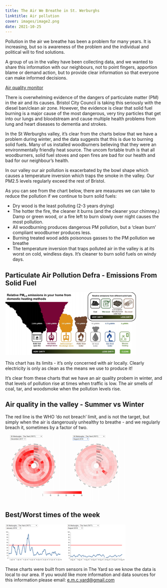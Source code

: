 ```yaml
---
title: The Air We Breathe in St. Werburghs
linktitle: Air pollution
cover: images/image2.png
date: 2021-10-25
---
```



Pollution in the air we breathe has been a problem for many years. It is increasing, but so is awareness of the problem and the individual and political will to find solutions. 

A group of us in the valley have been collecting data, and we wanted to share this information with our neighbours, not to point fingers, apportion blame or demand action, but to provide clear information so that everyone can make informed decisions. 

<!--more-->

[Air quality monitor](https://api-rrd.madavi.de/grafana/d/GUaL5aZMz/pm-sensors?orgId=1&theme=light&var-chipID=esp8266-582482&from=now-24h&to=now)

There is overwhelming evidence of the dangers of particulate matter (PM) in the air and its causes. Bristol City Council is taking this seriously with the diesel ban/clean air zone. However, the evidence is clear that solid fuel burning is a major cause of the most dangerous, very tiny particles that get into our lungs and bloodstream and cause multiple health problems from lung and heart diseases to dementia and strokes. 

In the St Werburghs valley, it’s clear from the charts below that we have a problem during winter, and the data suggests that this is due to burning solid fuels. Many of us installed woodburners believing that they were an environmentally friendly heat source. The uncom fortable truth is that all woodburners, solid fuel stoves and open fires are bad for our health and bad for our neighbour’s health. 

In our valley our air pollution is exacerbated by the bowl shape which causes a temperature inversion which traps the smoke in the valley. Our PM2.5 levels regularly exceed the rest of Bristol. 

As you can see from the chart below, there are measures we can take to reduce the pollution if we continue to burn solid fuels: 

- Dry wood is the least polluting (2-3 years drying) 
- The hotter the fire, the cleaner it burns (and the cleaner your chimney.) Damp or green wood, or a fire left to burn slowly over night causes the most pollution. 
- All woodburning produces dangerous PM pollution, but a ‘clean burn’ compliant woodburner produces less. 
- Burning treated wood adds poisonous gasses to the PM pollution we breathe 
- The temperature inversion that traps polluted air in the valley is at its worst on cold, windless days. It’s cleaner to burn solid fuels on windy days. 

## Particulate Air Pollution Defra - Emissions From Solid Fuel 

![](images/image4.png)

This chart has its limits - it’s only concerned with air locally. Clearly electricity is only as clean as the means we use to produce it!

It’s clear from these charts that we have an air quality probem in winter, and that levels of pollution rise at times when traffic is low. The air smells of coal, tar, and woodsmoke when the pollution levels rise. 

## Air quality in the valley - Summer vs Winter

The red line is the WHO ‘do not breach’ limit, and is not the target, but simply when the air is dangerously unhealthy to breathe - and we regularly breach it, sometimes by a factor of two.

![](images/image1.png)

## Best/Worst times of the week

![](images/image3.png)

These charts were built from sensors in The Yard so we know the data is local to our area. If you would like more information and data sources for this information please email: e.m.c.yard@gmail.com